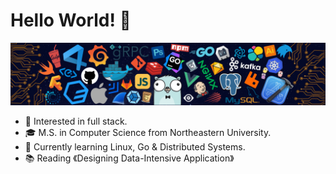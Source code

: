 # Hello World! 👋

![](https://github.com/PepperoniBlvd/PepperoniBlvd/blob/main/icons/header_.png)

* 🧐   Interested in full stack.
* 🎓   M.S. in Computer Science from Northeastern University.
* 🌱   Currently learning Linux, Go & Distributed Systems.
* 📚   Reading 《Designing Data-Intensive Application》

<!--
**PepperoniBlvd/PepperoniBlvd** is a ✨ _special_ ✨ repository because its `README.md` (this file) appears on your GitHub profile.

Here are some ideas to get you started:

- 🔭 I’m currently working on ...
- 🌱 I’m currently learning ...
- 👯 I’m looking to collaborate on ...
- 🤔 I’m looking for help with ...
- 💬 Ask me about ...
- 📫 How to reach me: ...
- 😄 Pronouns: ...
- ⚡ Fun fact: ...
-->
